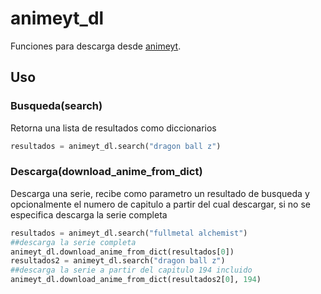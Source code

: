 # __animeyt_dl__
Funciones para descarga desde [animeyt](www.animeyt.tv).

## Uso
### Busqueda(search)
Retorna una lista de resultados como diccionarios
```python
resultados = animeyt_dl.search("dragon ball z")
```

### Descarga(download_anime_from_dict)
Descarga una serie, recibe como parametro un resultado de busqueda y opcionalmente el numero de capitulo a partir del cual descargar, si no se especifica descarga la serie completa
```python
resultados = animeyt_dl.search("fullmetal alchemist")
##descarga la serie completa
animeyt_dl.download_anime_from_dict(resultados[0])
resultados2 = animeyt_dl.search("dragon ball z")
##descarga la serie a partir del capitulo 194 incluido
animeyt_dl.download_anime_from_dict(resultados2[0], 194)
```
